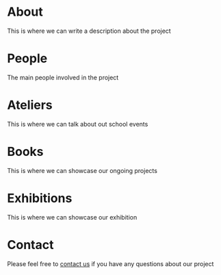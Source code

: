 # About

This is where we can write a description about the project

# People

The main people involved in the project

# Ateliers 

This is where we can talk about out school events

# Books

This is where we can showcase our ongoing projects

# Exhibitions

This is where we can showcase our exhibition



# Contact

Please feel free to [contact us](mailto:nick.riddiford@curie.fr) if you have any questions about our project
